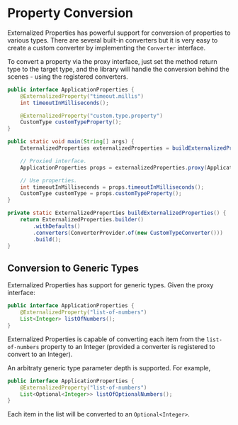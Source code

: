 # Property Conversion

Externalized Properties has powerful support for conversion of properties to various types. There are several built-in converters but it is very easy to create a custom converter by implementing the `Converter` interface.

To convert a property via the proxy interface, just set the method return type to the target type, and the library will handle the conversion behind the scenes - using the registered converters.

```java
public interface ApplicationProperties {
    @ExternalizedProperty("timeout.millis")
    int timeoutInMilliseconds();

    @ExternalizedProperty("custom.type.property")
    CustomType customTypeProperty();
}

public static void main(String[] args) {
    ExternalizedProperties externalizedProperties = buildExternalizedProperties();

    // Proxied interface.
    ApplicationProperties props = externalizedProperties.proxy(ApplicationProperties.class);

    // Use properties.
    int timeoutInMilliseconds = props.timeoutInMilliseconds();
    CustomType customType = props.customTypeProperty();
}

private static ExternalizedProperties buildExternalizedProperties() {
    return ExternalizedProperties.builder()
        .withDefaults()
        .converters(ConverterProvider.of(new CustomTypeConverter()))
        .build();
}
```

## Conversion to Generic Types

Externalized Properties has support for generic types. Given the proxy interface:

```java
public interface ApplicationProperties {
    @ExternalizedProperty("list-of-numbers")
    List<Integer> listOfNumbers();
}
```

Externalized Properties is capable of converting each item from the `list-of-numbers` property to an Integer (provided a converter is registered to convert to an Integer).

An arbitraty generic type parameter depth is supported. For example,

```java
public interface ApplicationProperties {
    @ExternalizedProperty("list-of-numbers")
    List<Optional<Integer>> listOfOptionalNumbers();
}
````

Each item in the list will be converted to an `Optional<Integer>`.
